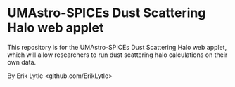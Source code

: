 UMAstro-SPICEs Dust Scattering Halo web applet
==============================================
This repository is for the UMAstro-SPICEs Dust Scattering Halo web applet, which will allow researchers to run dust scattering halo calculations on their own data.

By Erik Lytle <github.com/ErikLytle>